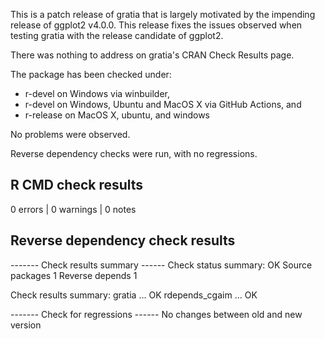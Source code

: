 This is a patch release of gratia that is largely motivated by the impending
release of ggplot2 v4.0.0. This release fixes the issues observed when testing
gratia with the release candidate of ggplot2.

There was nothing to address on gratia's CRAN Check Results page.

The package has been checked under:

* r-devel on Windows via winbuilder,
* r-devel on Windows, Ubuntu and MacOS X via GitHub Actions, and
* r-release on MacOS X, ubuntu, and windows

No problems were observed.

Reverse dependency checks were run, with no regressions.

## R CMD check results

0 errors | 0 warnings | 0 notes

## Reverse dependency check results

------- Check results summary ------
Check status summary:
                  OK
  Source packages  1
  Reverse depends  1

Check results summary:
gratia ... OK
rdepends_cgaim ... OK

------- Check for regressions ------
No changes between old and new version
